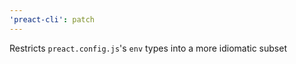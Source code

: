 ```yaml
---
'preact-cli': patch
---
```


Restricts `preact.config.js`'s `env` types into a more idiomatic subset
